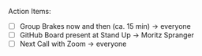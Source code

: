 Action Items:
- [ ] Group Brakes now and then (ca. 15 min) -> everyone
- [ ] GitHub Board present at Stand Up -> Moritz Spranger 
- [ ] Next Call with Zoom -> everyone